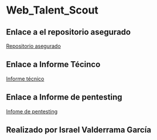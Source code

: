 # Web_Talent_Scout

## Enlace a el repositorio asegurado
[Repositorio asegurado](https://github.com/IsraelValderrama/Web_Talent_Scout_Tech_Seguro)

## Enlace a Informe Técinco

[Informe técnico](https://github.com/IsraelValderrama/Web_Talent_Scout/blob/main/Informe%20t%C3%A9cnico.md)

## Enlace a Informe de pentesting

[Infome de pentesting](https://github.com/IsraelValderrama/Web_Talent_Scout/blob/main/Informe%20de%20pentesting.md)

## Realizado por Israel Valderrama García
